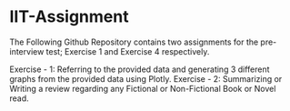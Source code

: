 # IIT-Assignment
The Following Github Repository contains two assignments for the pre-interview test; Exercise 1 and Exercise 4 respectively. 

Exercise - 1: Referring to the provided data and generating 3 different graphs from the provided data using Plotly. 
Exercise - 2: Summarizing or Writing a review regarding any Fictional or Non-Fictional Book or Novel read.
